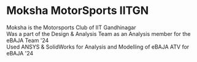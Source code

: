 # Moksha MotorSports IITGN
Moksha is the Motorsports Club of IIT Gandhinagar<br>
Was a part of the Design & Analysis Team as an Analysis member for the eBAJA Team '24<br>
Used ANSYS & SolidWorks for Analysis and Modelling of eBAJA ATV for eBAJA '24<be>
